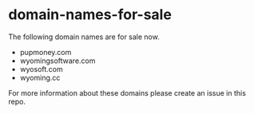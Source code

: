 # domain-names-for-sale

The following domain names are for sale now.

- pupmoney.com
- wyomingsoftware.com
- wyosoft.com
- wyoming.cc

For more information about these domains please create an issue in this repo.


